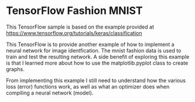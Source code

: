 # TensorFlow Fashion MNIST
This TensorFlow sample is based on the example provided at https://www.tensorflow.org/tutorials/keras/classification

This TensorFlow is to provide another example of how to implement a neural network for image identfication.  The mnist fashion data is used to train and test the resulting network.  A side benefit of exploring this example is that I learned more about how to use the matplotlib.pyplot class to create graphs.

From implementing this example I still need to understand how the various loss (error) functions work, as well as what an optimizer does when compiling a neural network (model).
